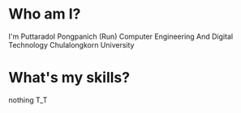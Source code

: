 # Who am I?
I'm Puttaradol Pongpanich (Run)
Computer Engineering And Digital Technology Chulalongkorn University

# What's my skills?
nothing T_T

